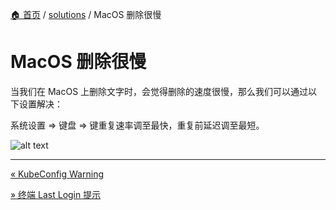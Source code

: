 [🏠 首页](../_index.md) / [solutions](_index.md) / MacOS 删除很慢

# MacOS 删除很慢

当我们在 MacOS 上删除文字时，会觉得删除的速度很慢，那么我们可以通过以下设置解决：

系统设置 => 键盘 => 键重复速率调至最快，重复前延迟调至最短。

![alt text](https://images.pding.top/2024/10/202412272246286.png)

---
[« KubeConfig Warning](kubeconfig-warning.md)

[» 终端 Last Login 提示](terminal-last-login.md)
